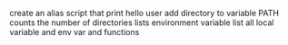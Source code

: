 create an alias
script that print hello user
add directory to variable PATH
counts the number of directories 
lists environment variable
list all local variable and env var and functions
